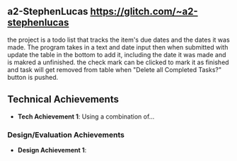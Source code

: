 ## a2-StephenLucas https://glitch.com/~a2-stephenlucas
the project is a todo list that tracks the item's due dates and the dates it was made. 
The program takes in a text and date input then when submitted with update the table in the bottom to add it, including the date it was made and is makred a unfinished.
the check mark can be clicked to mark it as finished and task will get removed from table when "Delete all Completed Tasks?" button is pushed.
## Technical Achievements
- **Tech Achievement 1**: Using a combination of...

### Design/Evaluation Achievements
- **Design Achievement 1**: 